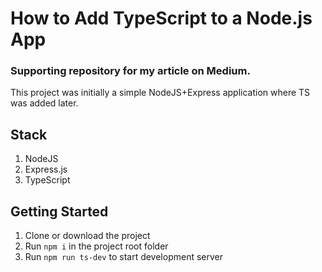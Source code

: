# How to Add TypeScript to a Node.js App

### Supporting repository for my article on Medium.

This project was initially a simple NodeJS+Express application where TS was added later.

## Stack
1. NodeJS
2. Express.js
3. TypeScript

## Getting Started

1. Clone or download the project
2. Run `npm i` in the project root folder
3. Run `npm run ts-dev` to start development server
